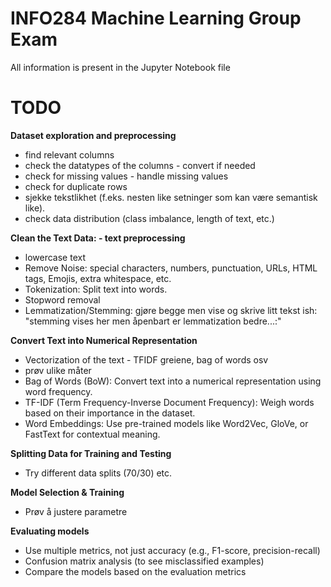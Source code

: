 # INFO284 Machine Learning Group Exam

All information is present in the Jupyter Notebook file

# TODO
**Dataset exploration and preprocessing**
* find relevant columns
* check the datatypes of the columns - convert if needed
* check for missing values - handle missing values
* check for duplicate rows
* sjekke tekstlikhet (f.eks. nesten like setninger som kan være semantisk like).
* check data distribution (class imbalance, length of text, etc.)
  
**Clean the Text Data: - text preprocessing**
* lowercase text
* Remove Noise: special characters, numbers, punctuation, URLs, HTML tags, Emojis, extra whitespace, etc.
* Tokenization: Split text into words.
* Stopword removal
* Lemmatization/Stemming: gjøre begge men vise og skrive litt tekst ish: "stemming vises her men åpenbart er lemmatization bedre...:"

**Convert Text into Numerical Representation**
* Vectorization of the text - TFIDF greiene, bag of words osv
* prøv ulike måter
* Bag of Words (BoW): Convert text into a numerical representation using word frequency.
* TF-IDF (Term Frequency-Inverse Document Frequency): Weigh words based on their importance in the dataset.
* Word Embeddings: Use pre-trained models like Word2Vec, GloVe, or FastText for contextual meaning.

**Splitting Data for Training and Testing**
* Try different data splits (70/30) etc.

**Model Selection & Training**
* Prøv å justere parametre

**Evaluating models**
* Use multiple metrics, not just accuracy (e.g., F1-score, precision-recall)
* Confusion matrix analysis (to see misclassified examples)
* Compare the models based on the evaluation metrics